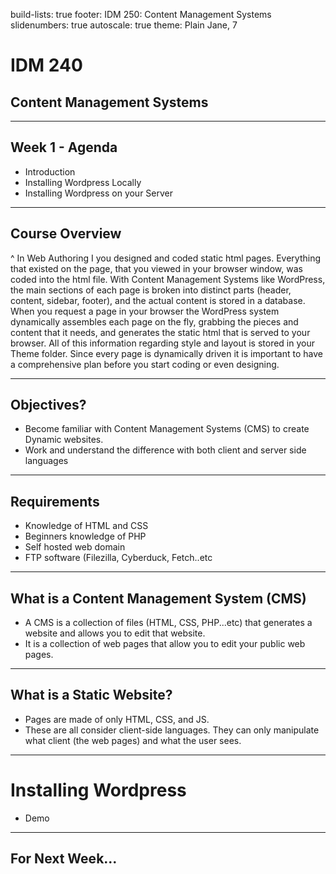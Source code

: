 build-lists: true
footer: IDM 250: Content Management Systems
slidenumbers: true
autoscale: true
theme: Plain Jane, 7

# IDM 240
## Content Management Systems

---
## Week 1 - Agenda
- Introduction
- Installing Wordpress Locally
- Installing Wordpress on your Server


---
## Course Overview

^ In Web Authoring I you designed and coded static html pages. Everything that existed on the page, that you viewed in your browser window, was coded into the html file. With Content Management Systems like WordPress, the main sections of each page is broken into distinct parts (header, content, sidebar, footer), and the actual content is stored in a database. When you request a page in your browser the WordPress system dynamically assembles each page on the fly, grabbing the pieces and content that it needs, and generates the static html that is served to your browser. All of this information regarding style and layout is stored in your Theme folder. Since every page is dynamically driven it is important to have a comprehensive plan before you start coding or even designing.


---
## Objectives? 
     
- Become familiar with Content Management Systems (CMS) to create Dynamic websites.
- Work and understand the difference with both client and server side languages


---
## Requirements 
- Knowledge of HTML and CSS
- Beginners knowledge of PHP
- Self hosted web domain
- FTP software (Filezilla, Cyberduck, Fetch..etc

---
## What is a Content Management System (CMS) 
- A CMS is a collection of files (HTML, CSS, PHP...etc) that generates a website and allows you to edit that website.
- It is a collection of web pages that allow you to edit your public web pages.

---
## What is a Static Website?
- Pages are made of only HTML, CSS, and JS.
- These are all consider client-side languages. They can only manipulate what client (the web pages) and what the user sees.


---


# Installing Wordpress
- Demo

---

## For Next Week...
